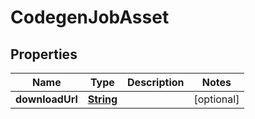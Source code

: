 

# CodegenJobAsset


## Properties

| Name | Type | Description | Notes |
|------------ | ------------- | ------------- | -------------|
|**downloadUrl** | [**String**](String.md) |  |  [optional] |



